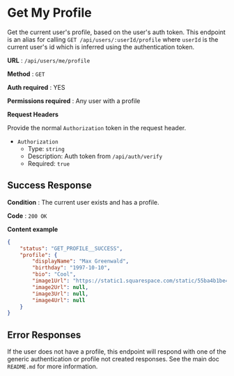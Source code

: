 # Get My Profile

Get the current user's profile, based on the user's auth token.
This endpoint is an alias for calling `GET /api/users/:userId/profile` where
`userId` is the current user's id which is inferred using the authentication
token.

**URL** : `/api/users/me/profile`

**Method** : `GET`

**Auth required** : YES

**Permissions required** : Any user with a profile

**Request Headers**

Provide the normal `Authorization` token in the request header.

* `Authorization`
  * Type: `string`
  * Description: Auth token from `/api/auth/verify`
  * Required: `true`

## Success Response

**Condition** : The current user exists and has a profile.

**Code** : `200 OK`

**Content example**

```json
{
    "status": "GET_PROFILE__SUCCESS",
    "profile": {
        "displayName": "Max Greenwald",
        "birthday": "1997-10-10",
        "bio": "Cool",
        "image1Url": "https://static1.squarespace.com/static/55ba4b1be4b03f052fff1bf7/t/5a0a3ba04192029150cb2aeb/1510620084146/bubs-max.jpg?format=1000w",
        "image2Url": null,
        "image3Url": null,
        "image4Url": null
    }
}
```

## Error Responses

If the user does not have a profile, this endpoint will respond with one of the
generic authentication or profile not created responses. See the main  doc
`README.md` for more information.
